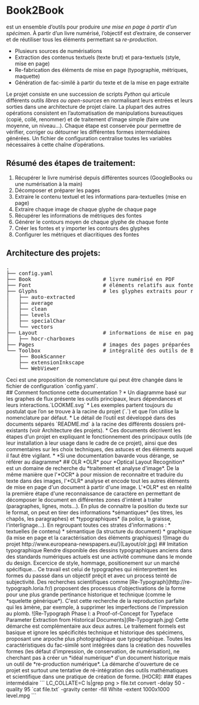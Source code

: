 # Book2Book

est un ensemble d’outils pour produire *une mise en page à partir d’un spécimen*. À partir d’un livre numérisé, l’objectif est d’extraire, de conserver et de réutiliser tous les éléments permettant sa *re-production*.

  * Plusieurs sources de numérisations
  * Extraction des contenus textuels (texte brut) et para-textuels (style, mise en page)
  * Re-fabrication des éléments de mise en page (typographie, métriques, maquette)
  * Génération de fac-similé à partir du texte et de la mise en page extraite


  Le projet consiste en une succession de scripts *Python* qui articule différents outils *libres ou open-sources* en normalisant leurs entrées et leurs sorties dans une architecture de projet claire. La plupart des autres opérations consistent en l’automatisation de manipulations bureautiques (copié, collé, renommer) et de traitement d’image simple (faire une moyenne, un niveau...). Chaque étape est conservée pour permettre de vérifier, corriger ou détourner les différentes formes intermédiaires générées. Un fichier de configuration centralise toutes les variables nécessaires à cette chaîne d’opérations.

## Résumé des étapes de traitement:

1. Récupérer le livre numérisé depuis différentes sources (GoogleBooks ou une numérisation à la main)
2. Décomposer et préparer les pages
3. Extraire le contenu textuel et les informations para-textuelles (mise en page)
4. Extraire chaque image de chaque glyphe de chaque page
5. Récupérer les informations de métriques des fontes
6. Générer le contours moyen de chaque glyphe de chaque fonte
7. Créer les fontes et y importer les contours des glyphes
8. Configurer les métriques et diacritiques des fontes

## Architecture des projets:
<pre class="preblack">
.
├── config.yaml
├── Book                       # livre numérisé en PDF
├── Font                       # éléments relatifs aux fontes du livre
├── Glyphs                     # les glyphes extraits pour regénérer leur dessin
│   ├── auto-extracted
│   ├── average
│   ├── clean
│   ├── levels
│   ├── specialChar
│   └── vectors
├── Layout                     # informations de mise en page
│   ├── hocr-charboxes
├── Pages                      # images des pages préparées pour le traitement
└── Toolbox                    # intégralité des outils de Book2Book
    ├── BookScanner
    ├── extensionInkscape
    └── WebViewer
</pre class="preblack">

Ceci est une proposition de nomenclature qui peut être changée dans le fichier de configuration `config.yaml`.

<div style="page-break-after: always;"></div>

## Comment fonctionne cette documentation ?

* Un diagramme basé sur les graphes de flux présente les outils principaux, leurs dépendances et leurs interactions.`LOOKME.svg`
* Les exemples partent toujours du postulat que l’on se trouve à la racine du projet (`.`) et que l’on utilise la nomenclature par défaut.
* Le détail de l’outil est développé dans des documents séparés `README.md` à la racine des différents dossiers pré-existants (voir Architecture des projets).
* Ces documents décrivent les étapes d’un projet en expliquant le fonctionnement des principaux outils (de leur installation à leur usage dans le cadre de ce projet), ainsi que des commentaires sur les choix techniques, des astuces et des éléments auquel il faut être vigilant.
* *Si une documentation bavarde vous dérange, se référer au diagramme*

## OLR

*OLR* pour *Optical Layout Recognition* est un domaine de recherche du *traitement et analyse d'image*. De la même manière que l'*OCR* à pour mission de reconnaitre et traduire du texte dans des images, l'*OLR* analyse et encode tout les autres éléments de mise en page d'un document à partir d'une image. L'*OLR* est en réalité la première étape d'une reconnaissance de caractère en permettant de décomposer le document en différentes zones d'intéret à traiter (paragraphes, lignes, mots...). En plus de connaitre la position du texte sur le format, on peut en tirer des informations *sémantiques* (les titres, les chapôs, les paragraphes) et *typographiques* (la police, la graisse, l'interlignage...). En regroupant toutes ces strates d'informations :

* textuelles (le contenu)
* sémantique (la structure du document)
* graphique (la mise en page et la caractérisation des éléments graphiques)

![Image du projet http://www.europeana-newspapers.eu/](Layout/olr.jpg)

## Imitation typographique

Rendre disponible des dessins typographiques anciens dans des standards numériques actuels est une activité commune dans le monde du design. Excercice de style, hommage, positionement sur un marché spécifique... Ce travail est celui de typographes qui réinterprettent les formes du passsé dans un objectif préçit et   avec un process teinté de subjectivité.

Des recherches scientifiques comme [Re-Typograph](http://re-typograph.loria.fr/)
proposent des processus d'objectivations de la forme pour une plus grande pertinance historique et technique (comme le *squelette générique*). C'est cette recherche de la reproduction parfaite qui les àmène, par exemple, à supprimer les imperfections de l'impression au plomb.

![Re-Typograph Phase I: a Proof-of-Concept for Typeface
Parameter Extraction from Historical Documents](Re-Typograph.jpg)

Cette démarche est complémentaire aux deux autres. Le traitement formels est basique et ignore les spécificités technique et historique des spécimens, proposant une arpoche plus photographique que typographique. Toutes les caractéristiques du fac-similé sont intégrées dans la création des nouvelles formes (les défaut d'impression, de conservation, de numérisation), ne cherchant pas à créer un *idéal numérique* d'un document historique mais un outil de *re-production numérique*.

La démarche d'ouverture de ce projet est surtout une tentative de ré-intégration des outils mathématiques et scientifique dans une pratique de création de forme.

[HOCR]: <https://en.wikipedia.org/wiki/HOCR>

### étapes intermédiaire

```
LC_COLLATE=C ls|grep png > file.txt
convert -delay 50 -quality 95 `cat file.txt` -gravity center -fill White -extent 1000x1000 level.mpg
```
